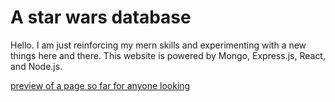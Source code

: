 # A star wars database

Hello. I am just reinforcing my mern skills and experimenting with a new things here and there. This website is powered by Mongo, Express.js, React, and Node.js. 

[preview of a page so far for anyone looking](https://gyazo.com/297bb21095e339889edd3501f97ec8a7)
